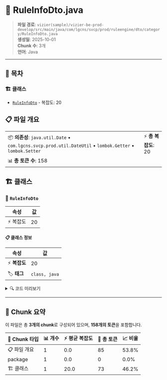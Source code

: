 # 📄 RuleInfoDto.java

> **파일 경로**: `vizier(sample)/vizier-be-prod-develop/src/main/java/com/lgcns/svcp/prod/ruleengine/dto/category/RuleInfoDto.java`  
> **생성일**: 2025-10-01  
> **Chunk 수**: 3개  
> **언어**: Java
---

## 📑 목차

### 🏗️ 클래스
- [`RuleInfoDto`](#class-ruleinfodto) - 복잡도: 20

## 📋 파일 개요

| | |
|--|--|
| 📦 **의존성**: `java.util.Date` • `com.lgcns.svcp.prod.util.DateUtil` • `lombok.Getter` • `lombok.Setter` | ⚡ **총 복잡도**: 20 |
| 📊 **총 토큰 수**: 158 |  |



## 🏗️ 클래스

### <a id="class-ruleinfodto"></a>🎯 `RuleInfoDto`

| 속성 | 값 |
|------|----|
| ⚡ 복잡도 | 20 |



#### 📋 클래스 정보

| 속성 | 값 |
|------|----|
| ⚡ **복잡도** | 20 || 📍 **라인 범위** | 12-12 |
| 🏷️ **태그** | `class, java` |

<details>
<summary>🔍 코드 미리보기</summary>

```java
public class RuleInfoDto {
	private String ruleUuid;
	private String ruleName;
	private String ovwCntn;
	private String chgDeptName;
	private String chgUser;
	private String ruleMsg;
	private String useYn;
	private String rgstDtm;
	
	public RuleInfoDto(String ruleUuid, String ruleName, String ovwCntn, String chgDeptName, String chgUser, String ruleMsg, String useYn, Date rgstDtm) {
		this.ruleUuid = ruleUuid;
		this.ruleName = ruleName;
		this.ovwCntn = ovwCntn;
		this.chgDeptName = chgDeptName;
		this.chgUser = chgUser;
		this.ruleMsg = ruleMsg;
		this.useYn = useYn;
		this.rgstDtm = DateUtil.formatDate("yyyy-MM-dd", rgstDtm);
	}
}...
```

**Chunk 정보**
- 🆔 **ID**: `46ed5f3f3826`
- 📍 **라인**: 12-12
- 📊 **토큰**: 73
- 🏷️ **태그**: `class, java`

</details>

---





## 🧩 Chunk 요약

이 파일은 총 **3개의 chunk**로 구성되어 있으며, **158개의 토큰**을 포함합니다.

| 🧩 Chunk 타입 | 📊 개수 | ⚡ 평균 복잡도 | 📝 총 토큰 | 📈 비율 |
|---------------|--------|-------------|----------|--------|
| 📋 파일 개요 | 1 | 0.0 | 85 | 53.8% |
| package | 1 | 0.0 | 0 | 0.0% |
| 🏗️ 클래스 | 1 | 20.0 | 73 | 46.2% |


